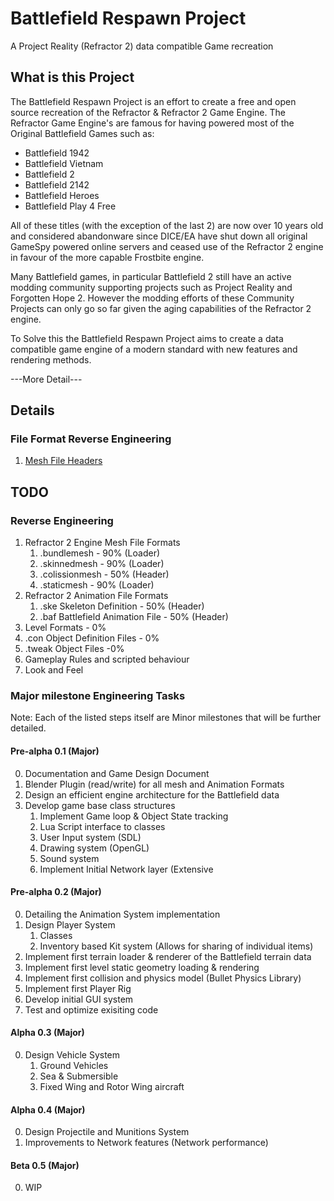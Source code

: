 # Battlefield Respawn Project #
A Project Reality (Refractor 2) data compatible Game recreation

## What is this Project ##

The Battlefield Respawn Project is an effort to create a free and open source recreation of the Refractor & Refractor 2 Game Engine.
The Refractor Game Engine's are famous for having powered most of the Original Battlefield Games such as:

* Battlefield 1942
* Battlefield Vietnam
* Battlefield 2
* Battlefield 2142
* Battlefield Heroes
* Battlefield Play 4 Free

All of these titles (with the exception of the last 2) are now over 10 years old and considered abandonware since DICE/EA have shut down all original GameSpy powered online servers and ceased use of the Refractor 2 engine in favour of the more capable Frostbite engine.

Many Battlefield games, in particular Battlefield 2 still have an active modding community supporting projects such as Project Reality and Forgotten Hope 2.
However the modding efforts of these Community Projects can only go so far given the aging capabilities of the Refractor 2 engine.

To Solve this the Battlefield Respawn Project aims to create a data compatible game engine of a modern standard with new features and rendering methods.

---More Detail---

## Details ##

### File Format Reverse Engineering ###
 1. [Mesh File Headers](../doc/File_Headers.md)


## TODO ##

### Reverse Engineering ###
 1. Refractor 2 Engine Mesh File Formats
	1. .bundlemesh - 90% (Loader)
	2. .skinnedmesh - 90% (Loader)
	3. .colissionmesh - 50% (Header)
	4. .staticmesh - 90% (Loader)
 2. Refractor 2 Animation File Formats
	1. .ske Skeleton Definition - 50% (Header)
	2. .baf Battlefield Animation File - 50% (Header)
 3. Level Formats - 0%
 4. .con Object Definition Files - 0%
 5. .tweak Object Files -0%
 6. Gameplay Rules and scripted behaviour
 7. Look and Feel

### Major milestone Engineering Tasks ###
 Note: Each of the listed steps itself are Minor milestones that will be further detailed.

#### Pre-alpha 0.1 (Major) ####
 0. Documentation and Game Design Document
 1. Blender Plugin (read/write) for all mesh and Animation Formats
 2. Design an efficient engine architecture for the Battlefield data
 3. Develop game base class structures
    1. Implement Game loop & Object State tracking
    2. Lua Script interface to classes
    3. User Input system (SDL)
    4. Drawing system (OpenGL)
    5. Sound system
    6. Implement Initial Network layer (Extensive

#### Pre-alpha 0.2 (Major) ####
 0. Detailing the Animation System implementation
 1. Design Player System
    1. Classes
    2. Inventory based Kit system (Allows for sharing of individual items)
 2. Implement first terrain loader & renderer of the Battlefield terrain data
 3. Implement first level static geometry loading & rendering
 4. Implement first collision and physics model (Bullet Physics Library)
 5. Implement first Player Rig
 6. Develop initial GUI system
 7. Test and optimize exisiting code
 
#### Alpha 0.3 (Major) ####
 0. Design Vehicle System
    1. Ground Vehicles
    2. Sea & Submersible
    3. Fixed Wing and Rotor Wing aircraft

#### Alpha 0.4 (Major) ####
 0. Design Projectile and Munitions System
 1. Improvements to Network features (Network performance)
 
#### Beta 0.5 (Major) ####
 0. WIP


